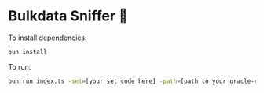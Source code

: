 # Bulkdata Sniffer 🤥

To install dependencies:

```bash
bun install
```

To run:

```bash
bun run index.ts -set=[your set code here] -path=[path to your oracle-cards.json file]
```
